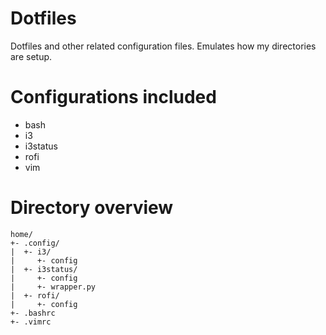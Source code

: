 # Dotfiles

Dotfiles and other related configuration files.
Emulates how my directories are setup.

# Configurations included
* bash
* i3
* i3status
* rofi
* vim

# Directory overview

    home/
    +- .config/
    |  +- i3/
    |     +- config
    |  +- i3status/
    |     +- config
    |     +- wrapper.py
    |  +- rofi/
    |     +- config
    +- .bashrc
    +- .vimrc
